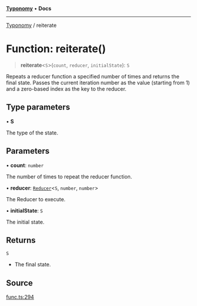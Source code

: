 [**Typonomy**](../README.md) • **Docs**

***

[Typonomy](../globals.md) / reiterate

# Function: reiterate()

> **reiterate**\<`S`\>(`count`, `reducer`, `initialState`): `S`

Repeats a reducer function a specified number of times and returns the final state.
Passes the current iteration number as the value (starting from 1)
and a zero-based index as the key to the reducer.

## Type parameters

• **S**

The type of the state.

## Parameters

• **count**: `number`

The number of times to repeat the reducer function.

• **reducer**: [`Reducer`](../type-aliases/Reducer.md)\<`S`, `number`, `number`\>

The Reducer to execute.

• **initialState**: `S`

The initial state.

## Returns

`S`

- The final state.

## Source

[func.ts:294](https://github.com/softcraft-development/typonomy/blob/6cd020f80278694e706a0b517cce1e3ecb0a4458/src/func.ts#L294)
